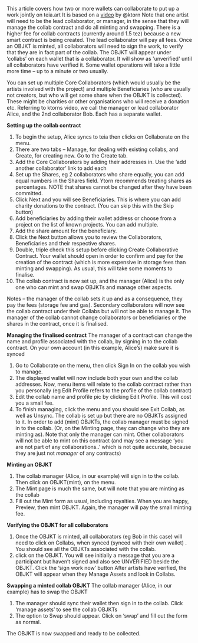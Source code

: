 This article covers how two or more wallets can collaborate to put up a work jointly on teia.art  It is based on a [video](https://youtu.be/o-S6n4-cRvk) by @ktorn
Note that one artist will need to be the lead collaborator, or manager, in the sense that they will manage the collab contract and do all minting and swapping. There is a higher fee for collab contracts (currently around 1.5 tez) because a new smart contract is being created. The lead collaborator will pay all fees.
Once an OBJKT is minted, all collaborators will need to sign the work, to verify that they are in fact part of the collab. The OBJKT will appear under ‘collabs’ on each wallet that is a collaborator. It will show as 'unverified' until all collaborators have verified it.
Some wallet operations will take a little more time – up to a minute or two usually.

You can set up multiple Core Collaborators (which would usually be the artists involved with the project) and multiple Beneficiaries (who are usually not creators, but who will get some share when the OBJKT is collected). These might be charities or other organisations who will receive a donation etc.
Referring to ktorns video, we call the manager or lead collaborator Alice, and the 2nd collaborator Bob. Each has a separate wallet.


**Setting up the collab contract**
1)	To begin the setup, Alice syncs to teia then clicks on Collaborate on the menu.
2)	There are two tabs – Manage, for dealing with existing collabs, and Create, for creating new. Go to the Create tab.
3)	Add the Core Collaborators by adding their addresses in. Use the ‘add another collaborator’ link to add each 
4)	Set up the Shares, eg 2 collaborators who share equally, you can add equal numbers in the Shares field. Ytorn recommends treating shares as percentages. NOTE that shares cannot be changed after they have been committed.
5)	Click Next and you will see Beneficiaries. This is where you can add charity donations to the contract. (You can skip this with the Skip button)
6)	Add beneficiaries by adding their wallet address or choose from a project on the list of known projects. You can add multiple.
7)	Add the share amount for the beneficiary.
8)	Click the Next button allows you to review the Collaborators, Beneficiaries and their respective shares.
9)	Double, triple check this setup before clicking Create Collaborative Contract. Your wallet should open in order to confirm and pay for the creation of the contract (which is more expensive in storage fees than minting and swapping). As usual, this will take some moments to finalise.
10)	The collab contract is now set up, and the manager (Alice) is the only one who can mint and swap OBJKTs and manage other aspects.

Notes – the manager of the collab sets it up and as a consequence, they pay the fees (storage fee and gas).
Secondary collaborators will now see the collab contract under their Collabs but will not be able to manage it.
The manager of the collab cannot change collaborators or beneficiaries or the shares in the contract, once it is finalised.

**Managing the finalised contract**
The manager of a contract can change the name and profile associated with the collab, by signing in to the collab contract.
On your own account (in this example, Alice’s) make sure it is synced
1)	Go to Collaborate on the menu, then click Sign In on the collab you wish to manage.
2)	The displayed wallet will now include both your own and the collab addresses. Now, menu items will relate to the collab contract rather than you personally (eg Edit Profile refers to the profile of the collab contract) 
3)	Edit the collab name and profile pic by clicking Edit Profile. This will cost you a small fee.
4)	To finish managing, click the menu and you should see Exit Collab, as well as Unsync.
The collab is set up but there are no OBJKTs assigned to it.
In order to add (mint) OBJKTs, the collab manager must be signed in to the collab. (Or, on the Minting page, they can change who they are minting as). Note that only the manager can mint. Other collaborators will not be able to mint on this contract (and may see a message ‘you are not part of any collaborations..’ which is not quite accurate, because they are just not *manager* of any contracts)

**Minting an OBJKT**
1)	The collab manager (Alice, in our example) will sign in to the collab. Then click on OBJKT(mint), on the menu.
2)	The Mint page is much the same, but will note that you are minting as the collab 
3)	Fill out the Mint form as usual, including royalties. When you are happy, Preview, then mint OBJKT. Again, the manager will pay the small minting fee.


**Verifying the OBJKT for all collaborators**
1)	Once the OBJKT is minted, all collaborators (eg Bob in this case) will need to click on Collabs, when synced (synced with their own wallet) . You should see all the OBJKTs associated with the collab.
2)	click on the OBJKT. You will see initially a message that you are a participant but haven’t signed and also see UNVERIFIED beside the OBJKT.  Click  the ‘sign work now’ button
After artists have verified, the OBJKT will appear when they Manage Assets and look in Collabs.

**Swapping a minted collab OBJKT**
The collab manager (Alice, in our example) has to swap the OBJKT
1)	The manager should sync their wallet then sign in to the collab. Click ‘manage assets’ to see the collab OBJKTs
2)	The option to Swap should appear. Click on ‘swap’ and fill out the form as normal.

The OBJKT is now swapped and ready to be collected.






